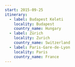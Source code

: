 ```yaml
---
start: 2015-09-25
itinerary:
  - label: Budapest Keleti
    locality: Budapest
    country_name: Hungary
  - label: Zürich
    locality: Zurich
    country_name: Switzerland
  - label: Paris-Gare-de-Lyon
    locality: Paris
    country_name: France
---
```

